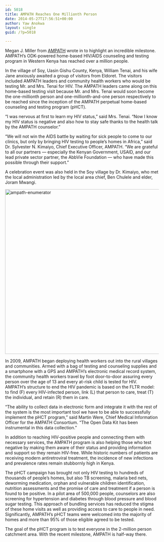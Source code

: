 ```yaml
---
id: 5018
title: AMPATH Reaches One Millionth Person
date: 2014-05-27T17:56:51+00:00
author: Yaw Anokwa
layout: single
guid: /?p=5018

---
```

Megan J. Miller from [AMPATH](http://www.ampathkenya.org) wrote in to highlight an incredible milestone. AMPATH&#8217;s ODK-powered home-based HIV/AIDS counseling and testing program in Western Kenya has reached over a million people.

In the village of Soy, Uasin Gishu County, Kenya, William Tenai, and his wife Jane anxiously awaited a group of visitors from Eldoret. The visitors included AMPATH leaders and community health workers who would be testing Mr. and Mrs. Tenai for HIV. The AMPATH leaders came along on this home-based testing visit because Mr. and Mrs. Tenai would soon become the one-millionth person and one-millionth-and-one person respectively to be reached since the inception of the AMPATH perpetual home-based counseling and testing program (pHCT).

“I was nervous at first to learn my HIV status,” said Mrs. Tenai. “Now I know my HIV status is negative and also how to stay safe thanks to the health talk by the AMPATH counselor.”

“We will not win the AIDS battle by waiting for sick people to come to our clinics, but only by bringing HIV testing to people’s homes in Africa,” said Dr. Sylvester N. Kimaiyo, Chief Executive Officer, AMPATH. “We are grateful to all our partners — especially the Kenyan Government, USAID, and our lead private sector partner, the AbbVie Foundation — who have made this possible through their support.”

A celebration event was also held in the Soy village by Dr. Kimaiyo, who met the local administration led by the local area chief, Ben Chulele and elder, Joram Mwangi.

[<img src="/assets/wp-content/uploads/2014/05/ampath-enumerator.jpg" alt="ampath-enumerator" width="538" class="alignright size-full wp-image-5023" srcset="/assets/wp-content/uploads/2014/05/ampath-enumerator.jpg 1000w, /assets/wp-content/uploads/2014/05/ampath-enumerator-300x225.jpg 300w, /assets/wp-content/uploads/2014/05/ampath-enumerator-768x576.jpg 768w" sizes="(max-width: 767px) 89vw, (max-width: 1000px) 54vw, (max-width: 1071px) 543px, 580px" />](/assets/wp-content/uploads/2014/05/ampath-enumerator.jpg)

In 2009, AMPATH began deploying health workers out into the rural villages and communities. Armed with a bag of testing and counseling supplies and a smartphone with a GPS and AMPATH’s electronic medical record system, the community health workers travel by foot door-to-door assuring every person over the age of 13 and every at-risk child is tested for HIV. AMPATH’s structure to end the HIV pandemic is based on the FLTR model: to find (F) every HIV-infected person, link (L) that person to care, treat (T) the individual, and retain (R) them in care.

&#8220;The ability to collect data in electronic form and integrate it with the rest of the system is the most important tool we have to be able to successfully implement the pHCT program,&#8221; said Martin Were, Chief Medical Information Officer for the AMPATH Consortium. &#8220;The Open Data Kit has been instrumental in this data collection.&#8221;

In addition to reaching HIV-positive people and connecting them with necessary services, the AMPATH program is also helping those who test negative by making them aware of their status and providing information and support so they remain HIV-free. While historic numbers of patients are receiving modern antiretroviral treatment, the incidence of new infections and prevalence rates remain stubbornly high in Kenya. 

The pHCT campaign has brought not only HIV testing to hundreds of thousands of people’s homes, but also TB screening, malaria bed nets, deworming medication, orphan and vulnerable children identification, nutrition assessments and the promise of care and treatment if a person is found to be positive. In a pilot area of 500,000 people, counselors are also screening for hypertension and diabetes through blood pressure and blood sugar testing. This approach of bundling services has reduced the stigma of these home visits as well as providing access to care to people in need. Significantly, AMPATH’s pHCT teams were welcomed into the majority of homes and more than 95% of those eligible agreed to be tested.

The goal of the pHCT program is to test everyone in the 2-million person catchment area. With the recent milestone, AMPATH is half-way there.
